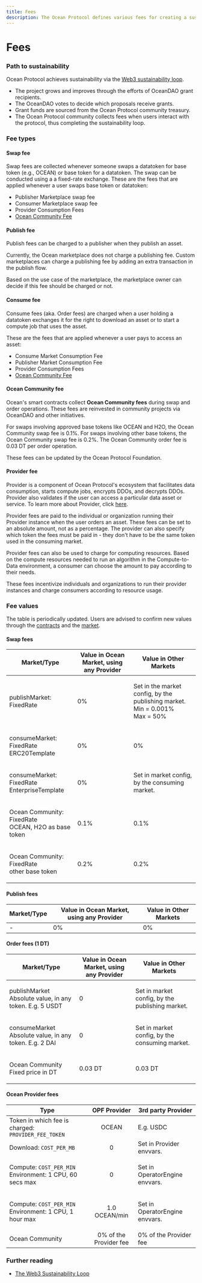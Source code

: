 ```yaml
---
title: Fees
description: The Ocean Protocol defines various fees for creating a sustainability loop.
---
```


# Fees

### Path to sustainability

Ocean Protocol achieves sustainability via the [Web3 sustainability loop](https://blog.oceanprotocol.com/the-web3-sustainability-loop-b2a4097a36e).

* The project grows and improves through the efforts of OceanDAO grant recipients.
* The OceanDAO votes to decide which proposals receive grants.
* Grant funds are sourced from the Ocean Protocol community treasury.
* The Ocean Protocol community collects fees when users interact with the protocol, thus completing the sustainability loop.

### Fee types

#### Swap fee

Swap fees are collected whenever someone swaps a datatoken for base token (e.g., OCEAN) or base token for a datatoken. The swap can be conducted using a a fixed-rate exchange. These are the fees that are applied whenever a user swaps base token or datatoken:

* Publisher Marketplace swap fee
* Consumer Marketplace swap fee
* Provider Consumption Fees
* [Ocean Community Fee](fees.md#ocean-community-fee)

#### Publish fee

Publish fees can be charged to a publisher when they publish an asset.

Currently, the Ocean marketplace does not charge a publishing fee. Custom marketplaces can charge a publishing fee by adding an extra transaction in the publish flow.

Based on the use case of the marketplace, the marketplace owner can decide if this fee should be charged or not.

#### Consume fee

Consume fees (aka. Order fees) are charged when a user holding a datatoken exchanges it for the right to download an asset or to start a compute job that uses the asset.

These are the fees that are applied whenever a user pays to access an asset:

* Consume Market Consumption Fee
* Publisher Market Consumption Fee
* Provider Consumption Fees
* [Ocean Community Fee](fees.md#ocean-community-fee)

#### Ocean Community fee

Ocean's smart contracts collect **Ocean Community fees** during swap and order operations. These fees are reinvested in community projects via OceanDAO and other initiatives.

For swaps involving approved base tokens like OCEAN and H2O, the Ocean Community swap fee is 0.1%. For swaps involving other base tokens, the Ocean Community swap fee is 0.2%. The Ocean Community order fee is 0.03 DT per order operation.

These fees can be updated by the Ocean Protocol Foundation.

#### Provider fee

Provider is a component of Ocean Protocol's ecosystem that facilitates data consumption, starts compute jobs, encrypts DDOs, and decrypts DDOs. Provider also validates if the user can access a particular data asset or service. To learn more about Provider, click [here](https://github.com/oceanprotocol/provider).

Provider fees are paid to the individual or organization running their Provider instance when the user orders an asset. These fees can be set to an absolute amount, not as a percentage. The provider can also specify which token the fees must be paid in - they don't have to be the same token used in the consuming market.

Provider fees can also be used to charge for computing resources. Based on the compute resources needed to run an algorithm in the Compute-to-Data environment, a consumer can choose the amount to pay according to their needs.

These fees incentivize individuals and organizations to run their provider instances and charge consumers according to resource usage.

### Fee values

The table is periodically updated. Users are advised to confirm new values through the [contracts](https://github.com/oceanprotocol/contracts) and the [market](https://github.com/oceanprotocol/market).

#### Swap fees

| Market/Type                                                   | Value in Ocean Market, using any Provider | Value in Other Markets                                                                  |
| ------------------------------------------------------------- | ----------------------------------------- | --------------------------------------------------------------------------------------- |
| publishMarket: FixedRate                                      | 0%                                        | <p>Set in the market config, by the publishing market.<br>Min = 0.001%<br>Max = 50%</p> |
| <p>consumeMarket: FixedRate<br>ERC20Template</p>              | 0%                                        | 0%                                                                                      |
| <p>consumeMarket: FixedRate<br>EnterpriseTemplate</p>         | 0%                                        | Set in market config, by the consuming market.                                          |
| <p>Ocean Community: FixedRate<br>OCEAN, H2O as base token</p> | 0.1%                                      | 0.1%                                                                                    |
| <p>Ocean Community: FixedRate<br>other base token</p>         | 0.2%                                      | 0.2%                                                                                    |

#### Publish fees

| Market/Type | Value in Ocean Market, using any Provider | Value in Other Markets |
| ----------- | ----------------------------------------- | ---------------------- |
| -           | 0%                                        | 0%                     |

#### Order fees (1 DT)

| Market/Type                                                       | Value in Ocean Market, using any Provider | Value in Other Markets                          |
| ----------------------------------------------------------------- | ----------------------------------------- | ----------------------------------------------- |
| <p>publishMarket<br>Absolute value, in any token. E.g. 5 USDT</p> | 0                                         | Set in market config, by the publishing market. |
| <p>consumeMarket<br>Absolute value, in any token. E.g. 2 DAI</p>  | 0                                         | Set in market config, by the consuming market.  |
| <p>Ocean Community<br>Fixed price in DT</p>                       | 0.03 DT                                   | 0.03 DT                                         |

#### Ocean Provider fees

| Type                                                                         |      OPF Provider      | 3rd party Provider             |
| ---------------------------------------------------------------------------- | :--------------------: | ------------------------------ |
| Token in which fee is charged: `PROVIDER_FEE_TOKEN`                          |          OCEAN         | E.g. USDC                      |
| Download: `COST_PER_MB`                                                      |            0           | Set in Provider envvars.       |
| <p>Compute: <code>COST_PER_MIN</code><br>Environment: 1 CPU, 60 secs max</p> |            0           | Set in OperatorEngine envvars. |
| <p>Compute: <code>COST_PER_MIN</code><br>Environment: 1 CPU, 1 hour max</p>  |      1.0 OCEAN/min     | Set in OperatorEngine envvars. |
| Ocean Community                                                              | 0% of the Provider fee | 0% of the Provider fee         |

### Further reading

* [The Web3 Sustainability Loop](https://blog.oceanprotocol.com/the-web3-sustainability-loop-b2a4097a36e)
